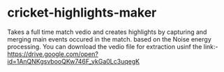 # cricket-highlights-maker
Takes a full time match vedio and creates highlights by capturing and merging main events occured in the match. based on the Noise energy processing.
You can download the vedio file for extraction usinf the link:-https://drive.google.com/open?id=1AnQNKgsvbooQKw746F_ykGa0Lc3uqegK
